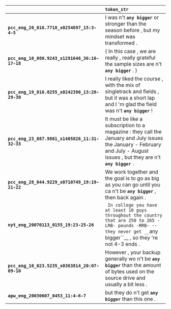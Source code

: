 |                                                | `token_str`                                                                                                                                                                  |
|:-----------------------------------------------|:-----------------------------------------------------------------------------------------------------------------------------------------------------------------------------|
| **`pcc_eng_20_016.7718_x0254697_15:3-4-5`**    | I was n't __``any bigger``__ or stronger than the season before , but my mindset was transformed .                                                                           |
| **`pcc_eng_10_080.9243_x1291646_36:16-17-18`** | ( In this case , we are really , really grateful the sample sizes are n't __``any bigger``__ . )                                                                             |
| **`pcc_eng_19_016.0255_x0242390_13:28-29-30`** | I really liked the course , with the mix of singletrack and fields , but it was a short lap and I 'm glad the field was n't __``any bigger``__ !                             |
| **`pcc_eng_23_087.9861_x1405826_11:31-32-33`** | It must be like a subscription to a magazine : they call the January and July issues the January - February and July - August issues , but they are n't __``any bigger``__ . |
| **`pcc_eng_28_044.9229_x0710749_19:19-21-22`** | We work together and the goal is to go as big as you can go until you ca n't be __``any bigger``__ , then back again .                                                       |
| **`nyt_eng_20070113_0155_19:23-25-26`**        | `` In college you have at least 10 guys throughout the country that are 250 to 265 -LRB- pounds -RRB- -- they never get __``any bigger``__ , so they 're not 4-3 ends .      |
| **`pcc_eng_10_023.5235_x0363814_20:07-09-10`** | However , your backup generally wo n't be __``any bigger``__ than the amount of bytes used on the source drive and usually a bit less .                                      |
| **`apw_eng_20030607_0453_11:4-6-7`**           | but they do n't get __``any bigger``__ than this one .                                                                                                                       |